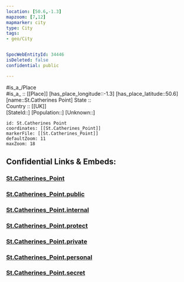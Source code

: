 ```yaml
---
location: [50.6,-1.3] 
mapzoom: [7,12] 
mapmarker: city 
type: City
tags:
- geo/City


SpocWebEntityId: 34446
isDeleted: false
confidential: public

---
```

#is_a_/Place  
#is_a_ :: [[Place]] 
[has_place_longitude::-1.3] 
[has_place_latitude::50.6] 
[name::St.Catherines Point] 
State ::  
Country :: [[UK]]  
[StateId::] 
[Population::] 
[Unknown::] 


```leaflet
id: St.Catherines Point
coordinates: [[St.Catherines_Point]] 
markerFile: [[St.Catherines_Point]] 
defaultZoom: 11 
maxZoom: 18
```


## Confidential Links & Embeds: 

### [St.Catherines_Point](/_Standards/Earth/Continent/Europe/Europe~North/UK/England/Regions~England/South_East_England/Isle_of_Wight/cities~Isle_of_Wight/St.Catherines_Point.md) 

### [St.Catherines_Point.public](/_public/Earth/Continent/Europe/Europe~North/UK/England/Regions~England/South_East_England/Isle_of_Wight/cities~Isle_of_Wight/St.Catherines_Point.public.md) 

### [St.Catherines_Point.internal](/_internal/Earth/Continent/Europe/Europe~North/UK/England/Regions~England/South_East_England/Isle_of_Wight/cities~Isle_of_Wight/St.Catherines_Point.internal.md) 

### [St.Catherines_Point.protect](/_protect/Earth/Continent/Europe/Europe~North/UK/England/Regions~England/South_East_England/Isle_of_Wight/cities~Isle_of_Wight/St.Catherines_Point.protect.md) 

### [St.Catherines_Point.private](/_private/Earth/Continent/Europe/Europe~North/UK/England/Regions~England/South_East_England/Isle_of_Wight/cities~Isle_of_Wight/St.Catherines_Point.private.md) 

### [St.Catherines_Point.personal](/_personal/Earth/Continent/Europe/Europe~North/UK/England/Regions~England/South_East_England/Isle_of_Wight/cities~Isle_of_Wight/St.Catherines_Point.personal.md) 

### [St.Catherines_Point.secret](/_secret/Earth/Continent/Europe/Europe~North/UK/England/Regions~England/South_East_England/Isle_of_Wight/cities~Isle_of_Wight/St.Catherines_Point.secret.md)

